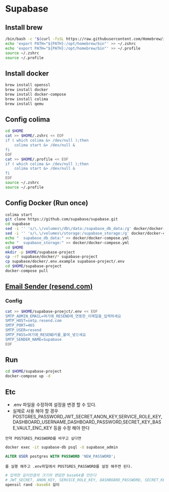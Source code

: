 # Supabase
## Install brew
```bash
/bin/bash -c "$(curl -fsSL https://raw.githubusercontent.com/Homebrew/install/HEAD/install.sh)"
echo 'export PATH="${PATH}:/opt/homebrew/bin"' >> ~/.zshrc
echo 'export PATH="${PATH}:/opt/homebrew/bin"' >> ~/.profile
source ~/.zshrc
source ~/.profile
```
## Install docker
```bash
brew install openssl
brew install docker
brew install docker-compose
brew install colima
brew install qemu
```
## Config colima
```bash
cd $HOME
cat >> $HOME/.zshrc << EOF
if ( which colima &> /dev/null );then
    colima start &> /dev/null &
fi
EOF
cat >> $HOME/.profile << EOF
if ( which colima &> /dev/null );then
    colima start &> /dev/null &
fi
EOF
source ~/.zshrc
source ~/.profile
```
## Config Docker (Run once)
```bash
colima start
git clone https://github.com/supabase/supabase.git
cd supabase
sed -i '' 's/\.\/volumes\/db\/data:/supabase_db_data:/g' docker/docker-compose.yml
sed -i '' 's/\.\/volumes\/storage:/supabase_storage:/g' docker/docker-compose.yml
echo "  supabase_db_data:" >> docker/docker-compose.yml
echo "  supabase_storage:" >> docker/docker-compose.yml
cd $HOME
mkdir -p $HOME/supabase-project
cp -rf supabase/docker/* supabase-project
cp supabase/docker/.env.example supabase-project/.env
cd $HOME/supabase-project
docker-compose pull
```
## [Email Sender (resend.com)](https://resend.com)
### Config
```bash
cat >> $HOME/supabase-proejct/.env << EOF
SMTP_ADMIN_EMAIL=여기에_RESEND에_연동한_이메일을_입력하세요
SMTP_HOST=smtp.resend.com
SMTP_PORT=465
SMTP_USER=resend
SMTP_PASS=여기에_RESEND키를_붙여_넣으세요
SMTP_SENDER_NAME=Supabase
EOF
```
## Run
```bash
cd $HOME/supabase-project
docker-compose up -d
```
## Etc
- .env 파일을 수정하여 설정을 변경 할 수 있다.
- 실제로 사용 해야 할 경우 POSTGRES_PASSWORD,JWT_SECRET,ANON_KEY,SERVICE_ROLE_KEY,DASHBOARD_USERNAME,DASHBOARD_PASSWORD,SECRET_KEY_BASE,VAULT_ENC_KEY 등을 수정 해야 한다
```
만약 POSTGRES_PASSWORD를 바꾸고 싶다면
```
```bash
docker exec -it supabase-db psql -U supabase_admin
```
```sql
ALTER USER postgres WITH PASSWORD 'NEW_PASSWORD';
```
```
를 실행 해주고 .env파일에서 POSTGRES_PASSWORD를 설정 해주면 된다.
```
```bash
# 입력한 길이만큼의 크기의 랜덤한 base64를 만든다
# JWT_SECRET, ANON_KEY, SERVICE_ROLE_KEY, DASHBOARD_PASSWORD, SECRET_KEY_BASE, VAULT_ENC_KEY 등에 사용 가능
openssl rand -base64 길이
```